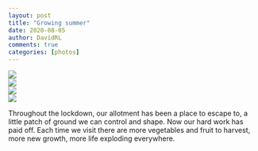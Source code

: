 ```yaml
---
layout: post
title: "Growing summer"
date: 2020-08-05
author: DavidRL
comments: true
categories: [photos]
---
```

<img src="http://wwww.davidralphlewis.co.uk/assets/images/articles/summer1.jpeg" class="responsive"><br>
<img src="http://wwww.davidralphlewis.co.uk/assets/images/articles/summer2.jpeg" class="responsive"><br>
<img src="http://wwww.davidralphlewis.co.uk/assets/images/articles/summer4.jpeg" class="responsive"><br>
<img src="http://wwww.davidralphlewis.co.uk/assets/images/articles/summer3.jpeg" class="responsive"><br>


Throughout the lockdown, our allotment has been a place to escape to, a little patch of ground we can control and shape. Now our hard work has paid off. Each time we visit there are more vegetables and fruit to harvest, more new growth, more life exploding everywhere.
